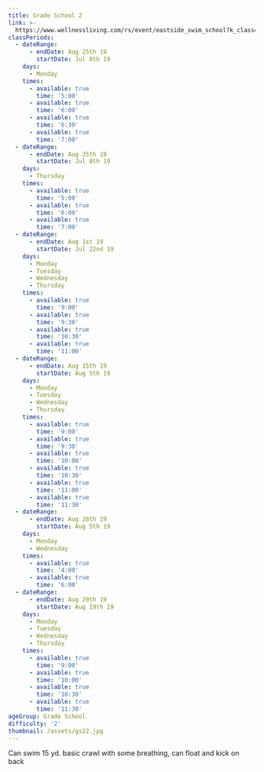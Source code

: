 ```yaml
---
title: Grade School 2
link: >-
  https://www.wellnessliving.com/rs/event/eastside_swim_school?k_class=136800&k_class_tab=10910
classPeriods:
  - dateRange:
      - endDate: Aug 25th 19
        startDate: Jul 8th 19
    days:
      - Monday
    times:
      - available: true
        time: '5:00'
      - available: true
        time: '6:00'
      - available: true
        time: '6:30'
      - available: true
        time: '7:00'
  - dateRange:
      - endDate: Aug 25th 19
        startDate: Jul 8th 19
    days:
      - Thursday
    times:
      - available: true
        time: '5:00'
      - available: true
        time: '6:00'
      - available: true
        time: '7:00'
  - dateRange:
      - endDate: Aug 1st 19
        startDate: Jul 22nd 19
    days:
      - Monday
      - Tuesday
      - Wednesday
      - Thursday
    times:
      - available: true
        time: '9:00'
      - available: true
        time: '9:30'
      - available: true
        time: '10:30'
      - available: true
        time: '11:00'
  - dateRange:
      - endDate: Aug 15th 19
        startDate: Aug 5th 19
    days:
      - Monday
      - Tuesday
      - Wednesday
      - Thursday
    times:
      - available: true
        time: '9:00'
      - available: true
        time: '9:30'
      - available: true
        time: '10:00'
      - available: true
        time: '10:30'
      - available: true
        time: '11:00'
      - available: true
        time: '11:30'
  - dateRange:
      - endDate: Aug 28th 19
        startDate: Aug 5th 19
    days:
      - Monday
      - Wednesday
    times:
      - available: true
        time: '4:00'
      - available: true
        time: '6:00'
  - dateRange:
      - endDate: Aug 29th 19
        startDate: Aug 19th 19
    days:
      - Monday
      - Tuesday
      - Wednesday
      - Thursday
    times:
      - available: true
        time: '9:00'
      - available: true
        time: '10:00'
      - available: true
        time: '10:30'
      - available: true
        time: '11:30'
ageGroup: Grade School
difficulty: '2'
thumbnail: /assets/gs22.jpg
---
```

Can swim 15 yd. basic crawl with some breathing, can float and kick on back
